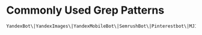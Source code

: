 # Commonly Used Grep Patterns

```
YandexBot\|YandexImages\|YandexMobileBot\|SemrushBot\|Pinterestbot\|MJ12bot\|MBCrawler\|Mail.RU_Bot\|linkdexbot\|Googlebot\|Baiduspider\|bingbot\|AhrefsBot\|Applebot\|rogerbot\|dotbot
```
